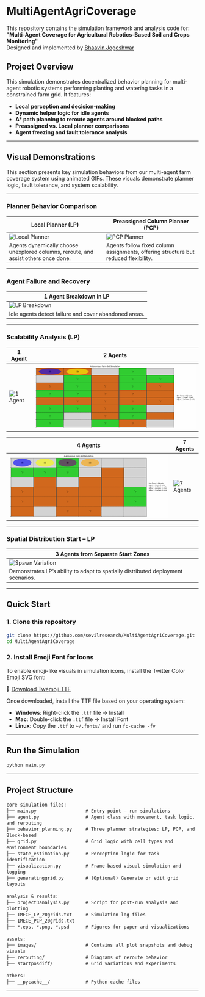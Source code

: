 # MultiAgentAgriCoverage

This repository contains the simulation framework and analysis code for:  
**"Multi-Agent Coverage for Agricultural Robotics-Based Soil and Crops Monitoring"**  
Designed and implemented by [Bhaavin Jogeshwar](mailto:bj83@students.uwf.edu)

## Project Overview

This simulation demonstrates decentralized behavior planning for multi-agent robotic systems performing planting and watering tasks in a constrained farm grid. It features:

- **Local perception and decision-making**
- **Dynamic helper logic for idle agents**
- **A\* path planning to reroute agents around blocked paths**
- **Preassigned vs. Local planner comparisons**
- **Agent freezing and fault tolerance analysis**

---

## Visual Demonstrations

This section presents key simulation behaviors from our multi-agent farm coverage system using animated GIFs. These visuals demonstrate planner logic, fault tolerance, and system scalability.

---

### Planner Behavior Comparison

| **Local Planner (LP)** | **Preassigned Column Planner (PCP)** |
|------------------------|--------------------------------------|
| ![Local Planner](./GIFs/normal.gif) | ![PCP Planner](./GIFs/preassignedcols.gif) |
| Agents dynamically choose unexplored columns, reroute, and assist others once done. | Agents follow fixed column assignments, offering structure but reduced flexibility. |

---

### Agent Failure and Recovery

| **1 Agent Breakdown in LP** |
|-----------------------------|
| ![LP Breakdown](./GIFs/3_agents_at_000_with_trail_and_purple_frozen.gif) |
| Idle agents detect failure and cover abandoned areas. |

---

### Scalability Analysis (LP)

| **1 Agent** | **2 Agents** |
|-------------|--------------|
| ![1 Agent](./GIFs/1_agent_15x7.gif) | ![2 Agents](./GIFs/2_agents_in_8x5.gif) |

| **4 Agents** | **7 Agents** |
|--------------|--------------|
| ![4 Agents](./GIFs/4_agents_in_6x6.gif) | ![7 Agents](./GIFs/7_agents_in_7x9.gif) |

---

### Spatial Distribution Start – LP

| **3 Agents from Separate Start Zones** |
|----------------------------------------|
| ![Spawn Variation](./GIFs/3_agents_and_outward_sweep.gif) |
| Demonstrates LP’s ability to adapt to spatially distributed deployment scenarios. |

---

## Quick Start

### 1. Clone this repository
```bash
git clone https://github.com/sevilresearch/MultiAgentAgriCoverage.git
cd MultiAgentAgriCoverage
```

### 2. Install Emoji Font for Icons

To enable emoji-like visuals in simulation icons, install the Twitter Color Emoji SVG font:

🔗 [Download Twemoji TTF](https://sourceforge.net/projects/twitt-c-emoji-svg-font.mirror/)

Once downloaded, install the TTF file based on your operating system:
- **Windows**: Right-click the `.ttf` file → Install
- **Mac**: Double-click the `.ttf` file → Install Font
- **Linux**: Copy the `.ttf` to `~/.fonts/` and run `fc-cache -fv`

---

## Run the Simulation

```bash
python main.py
```

---

## Project Structure

```
core simulation files:
├── main.py                  # Entry point – run simulations
├── agent.py                 # Agent class with movement, task logic, and rerouting
├── behavior_planning.py     # Three planner strategies: LP, PCP, and Block-based
├── grid.py                  # Grid logic with cell types and environment boundaries
├── state_estimation.py      # Perception logic for task identification
├── visualization.py         # Frame-based visual simulation and logging
├── generatinggrid.py        # (Optional) Generate or edit grid layouts

analysis & results:
├── project3analysis.py      # Script for post-run analysis and plotting
├── IMECE_LP_20grids.txt     # Simulation log files
├── IMECE_PCP_20grids.txt
├── *.eps, *.png, *.psd      # Figures for paper and visualizations

assets:
├── images/                  # Contains all plot snapshots and debug visuals
├── rerouting/               # Diagrams of reroute behavior
├── startposdiff/            # Grid variations and experiments

others:
├── __pycache__/             # Python cache files
```

---

